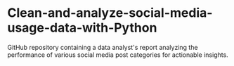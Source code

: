 # Clean-and-analyze-social-media-usage-data-with-Python
GitHub repository containing a data analyst's report analyzing the performance of various social media post categories for actionable insights.
